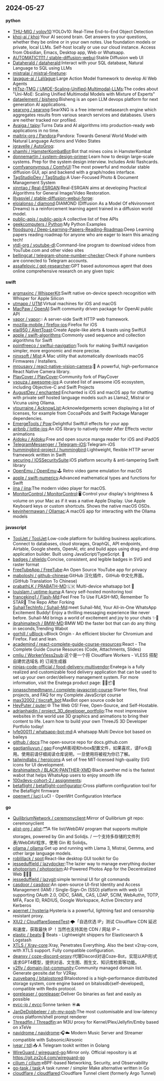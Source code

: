 ## 2024-05-27

#### python
* [THU-MIG / yolov10](https://github.com/THU-MIG/yolov10):YOLOv10: Real-Time End-to-End Object Detection
* [khoj-ai / khoj](https://github.com/khoj-ai/khoj):Your AI second brain. Get answers to your questions, whether they be online or in your own notes. Use foundation models or private, local LLMs. Self-host locally or use our cloud instance. Access from Obsidian, Emacs, Desktop app, Web or Whatsapp.
* [AUTOMATIC1111 / stable-diffusion-webui](https://github.com/AUTOMATIC1111/stable-diffusion-webui):Stable Diffusion web UI
* [Dataherald / dataherald](https://github.com/Dataherald/dataherald):Interact with your SQL database, Natural Language to SQL using LLMs
* [mistralai / mistral-finetune](https://github.com/mistralai/mistral-finetune):
* [lavague-ai / LaVague](https://github.com/lavague-ai/LaVague):Large Action Model framework to develop AI Web Agents
* [HITsz-TMG / UMOE-Scaling-Unified-Multimodal-LLMs](https://github.com/HITsz-TMG/UMOE-Scaling-Unified-Multimodal-LLMs):The codes about "Uni-MoE: Scaling Unified Multimodal Models with Mixture of Experts"
* [dataelement / bisheng](https://github.com/dataelement/bisheng):Bisheng is an open LLM devops platform for next generation AI applications.
* [searxng / searxng](https://github.com/searxng/searxng):SearXNG is a free internet metasearch engine which aggregates results from various search services and databases. Users are neither tracked nor profiled.
* [Avaiga / taipy](https://github.com/Avaiga/taipy):Turns Data and AI algorithms into production-ready web applications in no time.
* [maitrix-org / Pandora](https://github.com/maitrix-org/Pandora):Pandora: Towards General World Model with Natural Language Actions and Video States
* [jgravelle / AutoGroq](https://github.com/jgravelle/AutoGroq):
* [shamhi / HamsterKombatBot](https://github.com/shamhi/HamsterKombatBot):Bot that mines coins in HamsterKombat
* [donnemartin / system-design-primer](https://github.com/donnemartin/system-design-primer):Learn how to design large-scale systems. Prep for the system design interview. Includes Anki flashcards.
* [comfyanonymous / ComfyUI](https://github.com/comfyanonymous/ComfyUI):The most powerful and modular stable diffusion GUI, api and backend with a graph/nodes interface.
* [TagStudioDev / TagStudio](https://github.com/TagStudioDev/TagStudio):A User-Focused Photo & Document Management System
* [xinntao / Real-ESRGAN](https://github.com/xinntao/Real-ESRGAN):Real-ESRGAN aims at developing Practical Algorithms for General Image/Video Restoration.
* [lllyasviel / stable-diffusion-webui-forge](https://github.com/lllyasviel/stable-diffusion-webui-forge):
* [eloialonso / diamond](https://github.com/eloialonso/diamond):DIAMOND (DIffusion As a Model Of eNvironment Dreams) is a reinforcement learning agent trained in a diffusion world model.
* [public-apis / public-apis](https://github.com/public-apis/public-apis):A collective list of free APIs
* [geekcomputers / Python](https://github.com/geekcomputers/Python):My Python Examples
* [floodsung / Deep-Learning-Papers-Reading-Roadmap](https://github.com/floodsung/Deep-Learning-Papers-Reading-Roadmap):Deep Learning papers reading roadmap for anyone who are eager to learn this amazing tech!
* [ytdl-org / youtube-dl](https://github.com/ytdl-org/youtube-dl):Command-line program to download videos from YouTube.com and other video sites
* [bellingcat / telegram-phone-number-checker](https://github.com/bellingcat/telegram-phone-number-checker):Check if phone numbers are connected to Telegram accounts.
* [assafelovic / gpt-researcher](https://github.com/assafelovic/gpt-researcher):GPT based autonomous agent that does online comprehensive research on any given topic

#### swift
* [argmaxinc / WhisperKit](https://github.com/argmaxinc/WhisperKit):Swift native on-device speech recognition with Whisper for Apple Silicon
* [utmapp / UTM](https://github.com/utmapp/UTM):Virtual machines for iOS and macOS
* [MacPaw / OpenAI](https://github.com/MacPaw/OpenAI):Swift community driven package for OpenAI public API
* [vapor / vapor](https://github.com/vapor/vapor):💧 A server-side Swift HTTP web framework.
* [mozilla-mobile / firefox-ios](https://github.com/mozilla-mobile/firefox-ios):Firefox for iOS
* [elai950 / AlertToast](https://github.com/elai950/AlertToast):Create Apple-like alerts & toasts using SwiftUI
* [apple / swift-algorithms](https://github.com/apple/swift-algorithms):Commonly used sequence and collection algorithms for Swift
* [pointfreeco / swiftui-navigation](https://github.com/pointfreeco/swiftui-navigation):Tools for making SwiftUI navigation simpler, more ergonomic and more precise.
* [ninxsoft / Mist](https://github.com/ninxsoft/Mist):A Mac utility that automatically downloads macOS Firmwares / Installers.
* [mrousavy / react-native-vision-camera](https://github.com/mrousavy/react-native-vision-camera):📸 A powerful, high-performance React Native Camera library.
* [PlayCover / PlayCover](https://github.com/PlayCover/PlayCover):Community fork of PlayCover
* [vsouza / awesome-ios](https://github.com/vsouza/awesome-ios):A curated list of awesome iOS ecosystem, including Objective-C and Swift Projects
* [AugustDev / enchanted](https://github.com/AugustDev/enchanted):Enchanted is iOS and macOS app for chatting with private self hosted language models such as Llama2, Mistral or Vicuna using Ollama.
* [vtourraine / AcknowList](https://github.com/vtourraine/AcknowList):Acknowledgements screen displaying a list of licenses, for example from CocoaPods and Swift Package Manager dependencies.
* [EmergeTools / Pow](https://github.com/EmergeTools/Pow):Delightful SwiftUI effects for your app
* [airbnb / lottie-ios](https://github.com/airbnb/lottie-ios):An iOS library to natively render After Effects vector animations
* [Aidoku / Aidoku](https://github.com/Aidoku/Aidoku):Free and open source manga reader for iOS and iPadOS
* [TelegramMessenger / Telegram-iOS](https://github.com/TelegramMessenger/Telegram-iOS):Telegram-iOS
* [hummingbird-project / hummingbird](https://github.com/hummingbird-project/hummingbird):Lightweight, flexible HTTP server framework written in Swift
* [securing / IOSSecuritySuite](https://github.com/securing/IOSSecuritySuite):iOS platform security & anti-tampering Swift library
* [OpenEmu / OpenEmu](https://github.com/OpenEmu/OpenEmu):🕹 Retro video game emulation for macOS
* [apple / swift-numerics](https://github.com/apple/swift-numerics):Advanced mathematical types and functions for Swift
* [iina / iina](https://github.com/iina/iina):The modern video player for macOS.
* [MonitorControl / MonitorControl](https://github.com/MonitorControl/MonitorControl):🖥 Control your display's brightness & volume on your Mac as if it was a native Apple Display. Use Apple Keyboard keys or custom shortcuts. Shows the native macOS OSDs.
* [kevinhermawan / Ollamac](https://github.com/kevinhermawan/Ollamac):A macOS app for interacting with the Ollama models

#### javascript
* [ToolJet / ToolJet](https://github.com/ToolJet/ToolJet):Low-code platform for building business applications. Connect to databases, cloud storages, GraphQL, API endpoints, Airtable, Google sheets, OpenAI, etc and build apps using drag and drop application builder. Built using JavaScript/TypeScript. 🚀
* [badges / shields](https://github.com/badges/shields):Concise, consistent, and legible badges in SVG and raster format
* [FreeTubeApp / FreeTube](https://github.com/FreeTubeApp/FreeTube):An Open Source YouTube app for privacy
* [maboloshi / github-chinese](https://github.com/maboloshi/github-chinese):GitHub 汉化插件，GitHub 中文化界面。 (GitHub Translation To Chinese)
* [prabathLK / PRABATH-MD](https://github.com/prabathLK/PRABATH-MD):🇱🇰 Multi-device whatsapp bot 🎉
* [louislam / uptime-kuma](https://github.com/louislam/uptime-kuma):A fancy self-hosted monitoring tool
* [franceking1 / Flash-Md](https://github.com/franceking1/Flash-Md):Feel Free To Use FLASH-MD, Remember To STAR🌟 The Repo After Forking
* [SuhailTechInfo / Suhail-Md](https://github.com/SuhailTechInfo/Suhail-Md):meet Suhail-Md, Your All-in-One WhatsApp Excitement Buddy! Enjoy a thrilling messaging experience like never before. Suhail-Md brings a world of excitement and joy to your chats ✨🤖
* [ibrahimaitech / BMW-MD](https://github.com/ibrahimaitech/BMW-MD):BMW MD the faster bot that can do any thing in seconds,Trending Wabot
* [gorhill / uBlock](https://github.com/gorhill/uBlock):uBlock Origin - An efficient blocker for Chromium and Firefox. Fast and lean.
* [academind / react-complete-guide-course-resources](https://github.com/academind/react-complete-guide-course-resources):React - The Complete Guide Course Resources (Code, Attachments, Slides)
* [cmliu / WorkerVless2sub](https://github.com/cmliu/WorkerVless2sub):这个是一个将 Cloudflare Workers - VLESS 搭配 自建优选域名 的 订阅生成器
* [ninjas-code-official / food-delivery-multivendor](https://github.com/ninjas-code-official/food-delivery-multivendor):Enatega is a fully realized and customizable food delivery application that can be used to set up your own order/delivery management system. For more information, visit the Enatega product page: 🚀🛒📦🌐
* [jonasschmedtmann / complete-javascript-course](https://github.com/jonasschmedtmann/complete-javascript-course):Starter files, final projects, and FAQ for my Complete JavaScript course
* [max32002 / tixcraft_bot](https://github.com/max32002/tixcraft_bot):MaxBot open source code bot
* [HeyPuter / puter](https://github.com/HeyPuter/puter):🌐 The Web OS! Free, Open-Source, and Self-Hostable.
* [adrianhajdin / project_3D_developer_portfolio](https://github.com/adrianhajdin/project_3D_developer_portfolio):The most impressive websites in the world use 3D graphics and animations to bring their content to life. Learn how to build your own ThreeJS 3D Developer Portfolio today!
* [lyfe00011 / whatsapp-bot-md](https://github.com/lyfe00011/whatsapp-bot-md):A whatsapp Multi Device bot based on baileys
* [github / docs](https://github.com/github/docs):The open-source repo for docs.github.com
* [gaotianliuyun / gao](https://github.com/gaotianliuyun/gao):FongMi影视和tvbox配置文件，如果喜欢，请Fork自用。使用前请仔细阅读仓库说明，一旦使用将被视为你已了解。
* [tailwindlabs / heroicons](https://github.com/tailwindlabs/heroicons):A set of free MIT-licensed high-quality SVG icons for UI development.
* [ibrahimaitech / BLACK-PANTHER-XMD](https://github.com/ibrahimaitech/BLACK-PANTHER-XMD):Black panther md is the fastest wabot that helps WhatsApp users to enjoy smooth life
* [100xdevs-cohort-2 / assignments](https://github.com/100xdevs-cohort-2/assignments):
* [betaflight / betaflight-configurator](https://github.com/betaflight/betaflight-configurator):Cross platform configuration tool for the Betaflight firmware
* [openwrt / luci](https://github.com/openwrt/luci):LuCI - OpenWrt Configuration Interface

#### go
* [QuilibriumNetwork / ceremonyclient](https://github.com/QuilibriumNetwork/ceremonyclient):Mirror of Quilibrium git repo: ceremonyclient
* [alist-org / alist](https://github.com/alist-org/alist):🗂️A file list/WebDAV program that supports multiple storages, powered by Gin and Solidjs. / 一个支持多存储的文件列表/WebDAV程序，使用 Gin 和 Solidjs。
* [ollama / ollama](https://github.com/ollama/ollama):Get up and running with Llama 3, Mistral, Gemma, and other large language models.
* [roblillack / spot](https://github.com/roblillack/spot):React-like desktop GUI toolkit for Go
* [jesseduffield / lazydocker](https://github.com/jesseduffield/lazydocker):The lazier way to manage everything docker
* [photoprism / photoprism](https://github.com/photoprism/photoprism):AI-Powered Photos App for the Decentralized Web 🌈💎✨
* [jesseduffield / lazygit](https://github.com/jesseduffield/lazygit):simple terminal UI for git commands
* [casdoor / casdoor](https://github.com/casdoor/casdoor):An open-source UI-first Identity and Access Management (IAM) / Single-Sign-On (SSO) platform with web UI supporting OAuth 2.0, OIDC, SAML, CAS, LDAP, SCIM, WebAuthn, TOTP, MFA, Face ID, RADIUS, Google Workspace, Active Directory and Kerberos
* [apernet / hysteria](https://github.com/apernet/hysteria):Hysteria is a powerful, lightning fast and censorship resistant proxy.
* [XIU2 / CloudflareSpeedTest](https://github.com/XIU2/CloudflareSpeedTest):🌩「自选优选 IP」测试 Cloudflare CDN 延迟和速度，获取最快 IP ！当然也支持其他 CDN / 网站 IP ~
* [elastic / beats](https://github.com/elastic/beats):🐠 Beats - Lightweight shippers for Elasticsearch & Logstash
* [XTLS / Xray-core](https://github.com/XTLS/Xray-core):Xray, Penetrates Everything. Also the best v2ray-core, with XTLS support. Fully compatible configuration.
* [deanxv / coze-discord-proxy](https://github.com/deanxv/coze-discord-proxy):代理Discord对话Coze-Bot，实现以API形式请求GPT4模型，提供对话、文生图、图生文、知识库检索等功能。
* [v2fly / domain-list-community](https://github.com/v2fly/domain-list-community):Community managed domain list. Generate geosite.dat for V2Ray.
* [zuoyebang / bitalostored](https://github.com/zuoyebang/bitalostored):Bitalostored is a high-performance distributed storage system, core engine based on bitalosdb(self-developed), compatible with Redis protocol.
* [goreleaser / goreleaser](https://github.com/goreleaser/goreleaser):Deliver Go binaries as fast and easily as possible
* [evcc-io / evcc](https://github.com/evcc-io/evcc):Sonne tanken ☀️🚘
* [JanDeDobbeleer / oh-my-posh](https://github.com/JanDeDobbeleer/oh-my-posh):The most customisable and low-latency cross platform/shell prompt renderer
* [Threadfin / Threadfin](https://github.com/Threadfin/Threadfin):an M3U proxy for Kernel/Plex/Jellyfin/Emby based on xTeVe
* [navidrome / navidrome](https://github.com/navidrome/navidrome):🎧☁️ Modern Music Server and Streamer compatible with Subsonic/Airsonic
* [iyear / tdl](https://github.com/iyear/tdl):📥 A Telegram tookit written in Golang
* [WireGuard / wireguard-go](https://github.com/WireGuard/wireguard-go):Mirror only. Official repository is at https://git.zx2c4.com/wireguard-go
* [cilium / cilium](https://github.com/cilium/cilium):eBPF-based Networking, Security, and Observability
* [go-task / task](https://github.com/go-task/task):A task runner / simpler Make alternative written in Go
* [cloudflare / cloudflared](https://github.com/cloudflare/cloudflared):Cloudflare Tunnel client (formerly Argo Tunnel)
